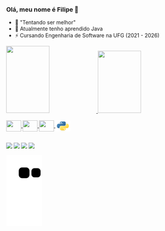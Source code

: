 ### Olá, meu nome é Filipe 👋


- 🔭 "Tentando ser melhor"
- 🌱 Atualmente tenho aprendido Java
- ⚡ Cursando Engenharia de Software na UFG (2021 - 2026)

<div>
  <a href="https://beacons.ai/FilipePaco">
  <img height="180em" width = "48%" src="https://github-readme-stats.vercel.app/api?username=FilipePaco&show_icons=true&theme=outrun&include_all_commits=true&count_private=true"/>
  <img height="167em" width = "48%" src="https://github-readme-stats.vercel.app/api/top-langs/?username=FilipePaco&layout=compact&langs_count=16&theme=outrun"/>
</div>

<div style="display: inline_block"><br>
  <img align="center" src="https://cdn.jsdelivr.net/gh/devicons/devicon/icons/c/c-original.svg" height="30" width="40" />
  <img align="center" src="https://cdn.jsdelivr.net/gh/devicons/devicon/icons/go/go-original-wordmark.svg" height="30" width="40" />
  <img align="center" src="https://cdn.jsdelivr.net/gh/devicons/devicon/icons/java/java-original-wordmark.svg" height="30" width="40" />
  <img align="center" alt="Rafa-Python" height="30" width="40" src="https://raw.githubusercontent.com/devicons/devicon/master/icons/python/python-original.svg">
 
 <!--<img align="right" alt="Rafa-pic" height="150" style="border-radius:50px;"-->    
 <!--src="https://media.discordapp.net/attachments/639956127056134178/890373478988013628/Publicacoes_Instagram_1_1.png?width=676&height=676">-->
</div>

##

<div>
<a href="https://www.youtube.com/channel/UC6_jgoSAieHr9bgUeM5JVKg" target="_blank"><img src="https://img.shields.io/badge/YouTube-FF0000?style=for-the-badge&logo=youtube&logoColor=white" target="_blank"></a>
  <a href="https://www.instagram.com/filipe_paco/" target="_blank"><img src="https://img.shields.io/badge/-Instagram-%23E4405F?style=for-the-badge&logo=instagram&logoColor=white" target="_blank"></a>
  <a href = "mailto:filipedpaco@gmail.com"><img src="https://img.shields.io/badge/-Gmail-%23333?style=for-the-badge&logo=gmail&logoColor=white" target="_blank"></a>
  <a href="https://www.linkedin.com/in/filipe-pa%C3%A7o-926233237/" target="_blank"><img src="https://img.shields.io/badge/-LinkedIn-%230077B5?style=for-the-badge&logo=linkedin&logoColor=white" target="_blank"></a> 
 </div>
 
 ![Snake animation](https://github.com/FilipePaco/FilipePaco/blob/output/github-contribution-grid-snake.svg)
